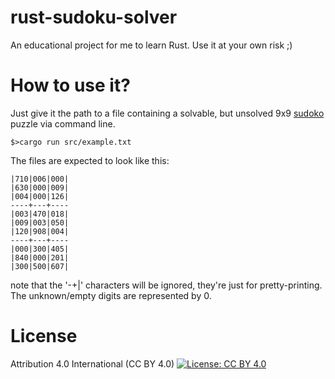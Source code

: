 # rust-sudoku-solver
An educational project for me to learn Rust. Use it at your own risk ;)

# How to use it?
Just give it the path to a file containing a solvable, but unsolved 9x9 [sudoko](https://en.wikipedia.org/wiki/Sudoku) puzzle via command line.
```
$>cargo run src/example.txt
```

The files are expected to look like this:
```
|710|006|000|
|630|000|009|
|004|000|126|
----+---+----
|003|470|018|
|009|003|050|
|120|908|004|
----+---+----
|000|300|405|
|840|000|201|
|300|500|607|
```
note that the '-+|' characters will be ignored, they're just for pretty-printing. The unknown/empty digits are represented by 0.

# License
 Attribution 4.0 International (CC BY 4.0)  [![License: CC BY 4.0](https://licensebuttons.net/l/by/4.0/80x15.png)](https://creativecommons.org/licenses/by/4.0/)
